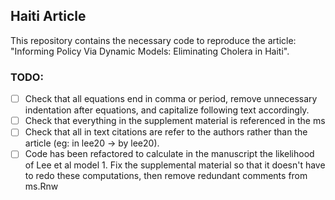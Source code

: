 ## Haiti Article

This repository contains the necessary code to reproduce the article: "Informing Policy Via Dynamic Models: Eliminating Cholera in Haiti". 

### TODO: 

- [ ] Check that all equations end in comma or period, remove unnecessary indentation after equations, and capitalize following text accordingly. 
- [ ] Check that everything in the supplement material is referenced in the ms
- [ ] Check that all in text citations are refer to the authors rather than the article (eg: in lee20 -> by lee20). 
- [ ] Code has been refactored to calculate in the manuscript the likelihood of Lee et al model 1. Fix the supplemental material so that it doesn't have to redo these computations, then remove redundant comments from ms.Rnw
